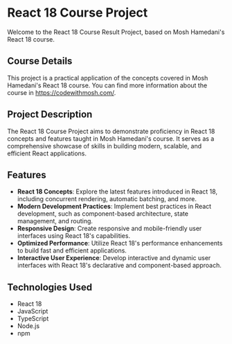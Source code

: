 # React 18 Course Project
Welcome to the React 18 Course Result Project, based on Mosh Hamedani's React 18 course.

## Course Details
This project is a practical application of the concepts covered in Mosh Hamedani's React 18 course. You can find more information about the course in https://codewithmosh.com/.

## Project Description
The React 18 Course Project aims to demonstrate proficiency in React 18 concepts and features taught in Mosh Hamedani's course. It serves as a comprehensive showcase of skills in building modern, scalable, and efficient React applications.

## Features
* **React 18 Concepts**: Explore the latest features introduced in React 18, including concurrent rendering, automatic batching, and more.
* **Modern Development Practices**: Implement best practices in React development, such as component-based architecture, state management, and routing.
* **Responsive Design**: Create responsive and mobile-friendly user interfaces using React 18's capabilities.
* **Optimized Performance**: Utilize React 18's performance enhancements to build fast and efficient applications.
* **Interactive User Experience**: Develop interactive and dynamic user interfaces with React 18's declarative and component-based approach.

## Technologies Used
* React 18
* JavaScript
* TypeScript
* Node.js
* npm
